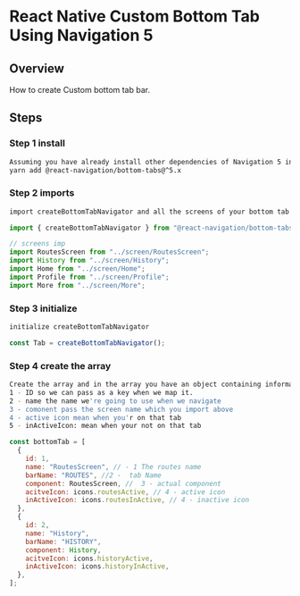 # React Native Custom Bottom Tab Using Navigation 5

## Overview

How to create Custom bottom tab bar.

## Steps

### Step 1 install

```sh
Assuming you have already install other dependencies of Navigation 5 install this
yarn add @react-navigation/bottom-tabs@^5.x
```

### Step 2 imports

```sh
import createBottomTabNavigator and all the screens of your bottom tab
```

```javascript
import { createBottomTabNavigator } from "@react-navigation/bottom-tabs";

// screens imp
import RoutesScreen from "../screen/RoutesScreen";
import History from "../screen/History";
import Home from "../screen/Home";
import Profile from "../screen/Profile";
import More from "../screen/More";
```

### Step 3 initialize

```sh
initialize createBottomTabNavigator
```

```javascript
const Tab = createBottomTabNavigator();
```

### Step 4 create the array

```sh
Create the array and in the array you have an object containing information about the single bottom tab
1 - ID so we can pass as a key when we map it.
2 - name the name we're going to use when we navigate
3 - comonent pass the screen name which you import above
4 - active icon mean when you'r on that tab
5 - inActiveIcon: mean when your not on that tab
```

```javascript
const bottomTab = [
  {
    id: 1,
    name: "RoutesScreen", // - 1 The routes name
    barName: "ROUTES", //2 -  tab Name
    component: RoutesScreen, //  3 - actual component
    acitveIcon: icons.routesActive, // 4 - active icon
    inActiveIcon: icons.routesInActive, // 4 - inactive icon
  },
  {
    id: 2,
    name: "History",
    barName: "HISTORY",
    component: History,
    acitveIcon: icons.historyActive,
    inActiveIcon: icons.historyInActive,
  },
];
```
